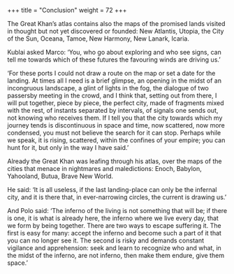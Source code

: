 +++
title = "Conclusion"
weight = 72
+++

The Great Khan’s atlas contains also the maps of the promised lands visited in thought but not yet discovered or founded: New Atlantis, Utopia, the City of the Sun, Oceana, Tamoe, New Harmony, New Lanark, Icaria.

Kublai asked Marco: ‘You, who go about exploring and who see signs, can tell me towards which of these futures the favouring winds are driving us.’

‘For these ports I could not draw a route on the map or set a date for the landing. At times all I need is a brief glimpse, an opening in the midst of an incongruous landscape, a glint of lights in the fog, the dialogue of two passersby meeting in the crowd, and I think that, setting out from there, I will put together, piece by piece, the perfect city, made of fragments mixed with the rest, of instants separated by intervals, of signals one sends out, not knowing who receives them. If I tell you that the city towards which my journey tends is discontinuous in space and time, now scattered, now more condensed, you must not believe the search for it can stop. Perhaps while we speak, it is rising, scattered, within the confines of your empire; you can hunt for it, but only in the way I have said.’

Already the Great Khan was leafing through his atlas, over the maps of the cities that menace in nightmares and maledictions: Enoch, Babylon, Yahooland, Butua, Brave New World.

He said: ‘It is all useless, if the last landing-place can only be the infernal city, and it is there that, in ever-narrowing circles, the current is drawing us.’

And Polo said: ‘The inferno of the living is not something that will be; if there is one, it is what is already here, the inferno where we live every day, that we form by being together. There are two ways to escape suffering it. The first is easy for many: accept the inferno and become such a part of it that you can no longer see it. The second is risky and demands constant vigilance and apprehension: seek and learn to recognize who and what, in the midst of the inferno, are not inferno, then make them endure, give them space.’